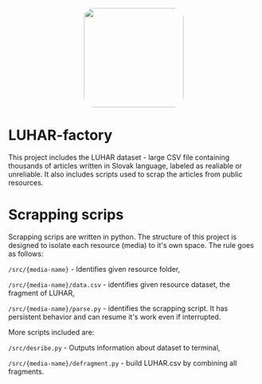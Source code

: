 <p align="center">
  <img src="https://gcdnb.pbrd.co/images/vU7OIQGrTN7W.png" align="center" width="200" style="border-radius: 20px;"/>
</p>

# LUHAR-factory
This project includes the LUHAR dataset - large CSV file containing thousands of articles written in Slovak language, labeled as realiable or unreliable. It also includes scripts used to scrap the articles from public resources.

# Scrapping scrips
Scrapping scrips are written in python. The structure of this project is designed to isolate each resource (media) to it's own space. The rule goes as follows:

`/src/{media-name}` - Identifies given resource folder,

`/src/{media-name}/data.csv` - identifies given resource dataset, the fragment of LUHAR,

`/src/{media-name}/parse.py` - identifies the scrapping script. It has persistent behavior and can resume it's work even if interrupted.

More scripts included are:

`/src/desribe.py` - Outputs information about dataset to terminal,

`/src/{media-name}/defragment.py` - build LUHAR.csv by combining all fragments.
